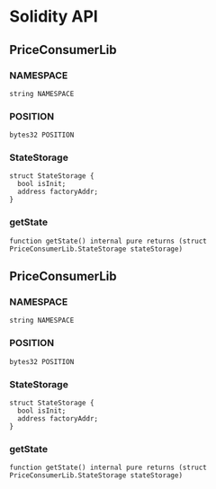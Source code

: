 # Solidity API

## PriceConsumerLib

### NAMESPACE

```solidity
string NAMESPACE
```

### POSITION

```solidity
bytes32 POSITION
```

### StateStorage

```solidity
struct StateStorage {
  bool isInit;
  address factoryAddr;
}
```

### getState

```solidity
function getState() internal pure returns (struct PriceConsumerLib.StateStorage stateStorage)
```

## PriceConsumerLib

### NAMESPACE

```solidity
string NAMESPACE
```

### POSITION

```solidity
bytes32 POSITION
```

### StateStorage

```solidity
struct StateStorage {
  bool isInit;
  address factoryAddr;
}
```

### getState

```solidity
function getState() internal pure returns (struct PriceConsumerLib.StateStorage stateStorage)
```

